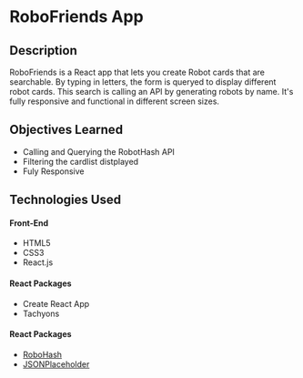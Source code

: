 # RoboFriends App

## Description

RoboFriends is a React app that lets you create Robot cards that are searchable. By typing in letters, the form is queryed to display different robot cards. This search is calling an API by generating robots by name. It's fully responsive and functional in different screen sizes.

## Objectives Learned

- Calling and Querying the RobotHash API
- Filtering the cardlist distplayed
- Fuly Responsive

## Technologies Used

#### Front-End

- HTML5
- CSS3
- React.js

#### React Packages

- Create React App
- Tachyons

#### React Packages

- [RoboHash](https://robohash.org/ "RoboHash")
- [JSONPlaceholder](https://jsonplaceholder.typicode.com/ "JSONPlaceholder")


